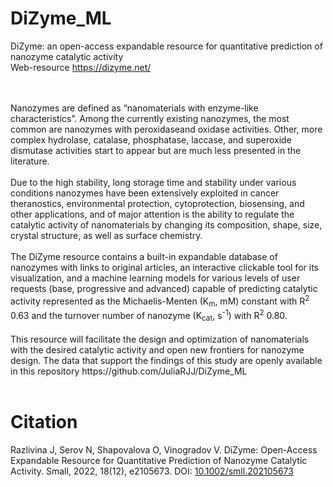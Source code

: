 # DiZyme_ML
DiZyme: an open-access expandable resource for quantitative prediction of nanozyme catalytic activity <br>
Web-resource https://dizyme.net/
<div>&nbsp;</div>
<div>&nbsp;</div>
Nanozymes are defined as “nanomaterials with enzyme-like characteristics”. Among the currently existing nanozymes, the most common are nanozymes with peroxidaseand oxidase activities. Other, more complex hydrolase, catalase,  phosphatase,  laccase,  and superoxide dismutase  activities start to appear but are much less presented in the literature.
        <div>&nbsp;</div>
Due to the high stability, long storage time and stability under various conditions nanozymes have been extensively exploited in cancer theranostics, environmental protection, cytoprotection, biosensing, and other applications, and of major attention is the ability to regulate the catalytic activity of nanomaterials by changing its composition, shape, size, crystal structure, as well as surface chemistry.
        <div>&nbsp;</div>
The DiZyme resource contains a built-in expandable database of nanozymes with links to original articles, an interactive clickable tool for its visualization, and a machine learning models for various levels of user requests (base, progressive and advanced) capable of predicting catalytic activity represented as the Michaelis-Menten (K<sub>m</sub>, mM) constant with R<sup>2</sup> 0.63 and the turnover number of nanozyme (K<sub>cat</sub>, s<sup>-1</sup>) with R<sup>2</sup> 0.80.
        <div>&nbsp;</div>
This resource will facilitate the design and optimization of nanomaterials with the desired catalytic activity and open new frontiers for nanozyme design. The data that support the findings of this study are openly available in this repository https://github.com/JuliaRJJ/DiZyme_ML
        <div>&nbsp;</div>

# Citation
Razlivina J, Serov N, Shapovalova O, Vinogradov V. DiZyme: Open-Access Expandable Resource for Quantitative Prediction of Nanozyme Catalytic Activity. Small, 2022, 18(12), e2105673. DOI: <a href="https://doi.org/10.1002/smll.202105673">10.1002/smll.202105673</a>
